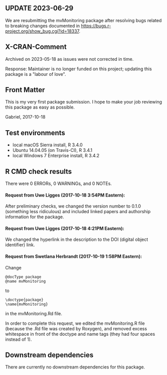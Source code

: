 ## UPDATE 2023-06-29
We are resubmitting the mvMonitoring package after resolving bugs related to breaking changes documented in <https://bugs.r-project.org/show_bug.cgi?id=18337>.

## X-CRAN-Comment
Archived on 2023-05-18 as issues were not corrected in time.

Response: Maintainer is no longer funded on this project; updating this package is a "labour of love".


## Front Matter
This is my very first package submission. I hope to make your job reviewing this package as easy as possible.

Gabriel, 2017-10-18

## Test environments
* local macOS Sierra install, R 3.4.0
* Ubuntu 14.04.05 (on Travis-CI), R 3.4.1
* local Windows 7 Enterprise install, R 3.4.2

## R CMD check results
There were 0 ERRORs, 0 WARNINGs, and 0 NOTEs.

#### Request from Uwe Ligges (2017-10-18 3:54PM Eastern):
After preliminary checks, we changed the version number to 0.1.0 (something less ridiculous) and included linked papers and authorship information for the package. 

#### Request from Uwe Ligges (2017-10-18 4:21PM Eastern):
We changed the hyperlink in the description to the DOI (digital object identifier) link.

#### Request from Swetlana Herbrandt (2017-10-19 1:58PM Eastern):
Change

    @docType package
    @name mvMonitoring
    
to

    \doctype{package}
    \name{mvMonitoring}

in the mvMonitoring.Rd file.

In order to complete this request, we edited the mvMonitoring.R file (because the .Rd file was created by Roxygen), and removed excess whitespace in front of the doctype and name tags (they had four spaces instead of 1).


## Downstream dependencies
There are currently no downstream dependencies for this package.
